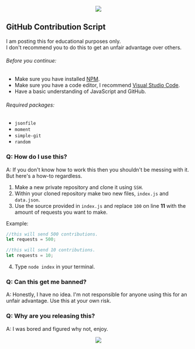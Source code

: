 <p align="center">
    <a href="https://discord.gg/VKJeg6nvSH">
  <img src="https://i.imgur.com/1XJhQBe.png"/>
    </a>
</p>

## GitHub Contribution Script

I am posting this for educational purposes only.  
I don't recommend you to do this to get an unfair advantage over others.

###### Before you continue:
- Make sure you have installed [NPM](https://www.npmjs.com/get-npm).
- Make sure you have a code editor, I recommend [Visual Studio Code](https://code.visualstudio.com/).
- Have a basic understanding of JavaScript and GitHub.

###### Required packages:
- `jsonfile`
- `moment`
- `simple-git`
- `random`

### Q: How do I use this?
A: If you don't know how to work this then you shouldn't be messing with it. But here's a how-to regardless.
1. Make a new private repository and clone it using `SSH`.
2. Within your cloned repository make two new files, `index.js` and `data.json`.
3. Use the source provided in `index.js` and replace `100` on line **11** with the amount of requests you want to make.

Example:
```js
//this will send 500 contributions.
let requests = 500;

//this will send 10 contributions.
let requests = 10;
```

4. Type `node index` in your terminal.

### Q: Can this get me banned?
A: Honestly, I have no idea. I'm not responsible for anyone using this for an unfair advantage. Use this at your own risk.

### Q: Why are you releasing this?
A: I was bored and figured why not, enjoy.

<p align="center">
  <a href="https://discord.gg/VKJeg6nvSH">
  <img src="https://i.imgur.com/HWF3UoH.png"/>
  </a>
</p>
